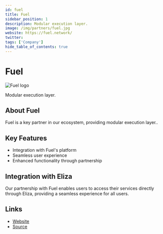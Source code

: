 ```yaml
---
id: fuel
title: Fuel
sidebar_position: 1
description: Modular execution layer.
image: /img/partners/fuel.jpg
website: https://fuel.network/
twitter:
tags: ['Company']
hide_table_of_contents: true
---
```


# Fuel

<div className="partner-logo">
  <img src="/img/partners/fuel.jpg" alt="Fuel logo" />
</div>

Modular execution layer.

## About Fuel

Fuel is a key partner in our ecosystem, providing modular execution layer..

## Key Features

- Integration with Fuel's platform
- Seamless user experience
- Enhanced functionality through partnership

## Integration with Eliza

Our partnership with Fuel enables users to access their services directly through Eliza, providing a seamless experience for all users.

## Links

- [Website](https://fuel.network/)
- [Source](https://fuel.network/)
